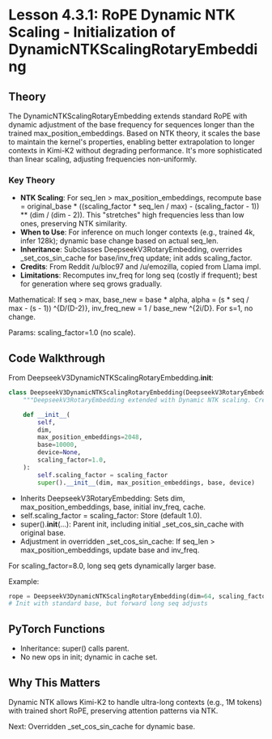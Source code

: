 # Lesson 4.3.1: RoPE Dynamic NTK Scaling - Initialization of DynamicNTKScalingRotaryEmbedding

## Theory

The DynamicNTKScalingRotaryEmbedding extends standard RoPE with dynamic adjustment of the base frequency for sequences longer than the trained max_position_embeddings. Based on NTK theory, it scales the base to maintain the kernel's properties, enabling better extrapolation to longer contexts in Kimi-K2 without degrading performance. It's more sophisticated than linear scaling, adjusting frequencies non-uniformly.

### Key Theory
- **NTK Scaling**: For seq_len > max_position_embeddings, recompute base = original_base * ((scaling_factor * seq_len / max) - (scaling_factor - 1)) ** (dim / (dim - 2)). This "stretches" high frequencies less than low ones, preserving NTK similarity.
- **When to Use**: For inference on much longer contexts (e.g., trained 4k, infer 128k); dynamic base change based on actual seq_len.
- **Inheritance**: Subclasses DeepseekV3RotaryEmbedding, overrides _set_cos_sin_cache for base/inv_freq update; init adds scaling_factor.
- **Credits**: From Reddit /u/bloc97 and /u/emozilla, copied from Llama impl.
- **Limitations**: Recomputes inv_freq for long seq (costly if frequent); best for generation where seq grows gradually.

Mathematical: If seq > max, base_new = base * alpha, alpha = (s * seq / max - (s - 1)) ^{D/(D-2)}, inv_freq_new = 1 / base_new ^{2i/D}. For s=1, no change.

Params: scaling_factor=1.0 (no scale).

## Code Walkthrough

From DeepseekV3DynamicNTKScalingRotaryEmbedding.__init__:

```python
class DeepseekV3DynamicNTKScalingRotaryEmbedding(DeepseekV3RotaryEmbedding):
    """DeepseekV3RotaryEmbedding extended with Dynamic NTK scaling. Credits to the Reddit users /u/bloc97 and /u/emozilla"""

    def __init__(
        self,
        dim,
        max_position_embeddings=2048,
        base=10000,
        device=None,
        scaling_factor=1.0,
    ):
        self.scaling_factor = scaling_factor
        super().__init__(dim, max_position_embeddings, base, device)
```

- Inherits DeepseekV3RotaryEmbedding: Sets dim, max_position_embeddings, base, initial inv_freq, cache.
- self.scaling_factor = scaling_factor: Store (default 1.0).
- super().__init__(...): Parent init, including initial _set_cos_sin_cache with original base.
- Adjustment in overridden _set_cos_sin_cache: If seq_len > max_position_embeddings, update base and inv_freq.

For scaling_factor=8.0, long seq gets dynamically larger base.

Example:
```python
rope = DeepseekV3DynamicNTKScalingRotaryEmbedding(dim=64, scaling_factor=8.0)
# Init with standard base, but forward long seq adjusts
```

## PyTorch Functions
- Inheritance: super() calls parent.
- No new ops in init; dynamic in cache set.

## Why This Matters
Dynamic NTK allows Kimi-K2 to handle ultra-long contexts (e.g., 1M tokens) with trained short RoPE, preserving attention patterns via NTK.

Next: Overridden _set_cos_sin_cache for dynamic base.
